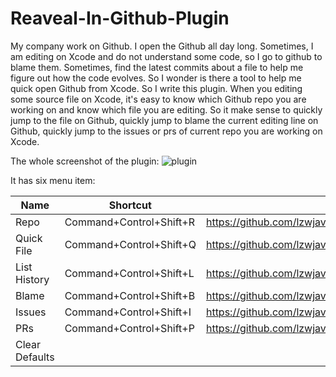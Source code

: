 # Reaveal-In-Github-Plugin

My company work on Github. I open the Github all day long. Sometimes, I am editing  on Xcode and do not understand some code, so I go to github to blame them. Sometimes, find the latest commits about a file to help me figure out how the code evolves. So I wonder is there a tool to help me quick open Github from Xcode. So I write this plugin. When you editing some source file on Xcode, it's easy to know which Github repo you are working on and know which file you are editing. So it make sense to quickly jump to the file on Github, quickly jump to blame the current editing line on Github, quickly jump to the issues or prs of current repo you are working on Xcode.

The whole screenshot of the plugin:
![plugin](https://cloud.githubusercontent.com/assets/5022872/10716151/36ce0394-7b6a-11e5-82a3-fe55532c4e8b.png)

It has six menu item:

 Name           | Shortcut              | Github URL Pattern               
----------------|-----------------------|----------------------------------
 Repo           |Command+Control+Shift+R|https://github.com/lzwjava/LZAlbum
 Quick File     |Command+Control+Shift+Q|https://github.com/lzwjava/LZAlbum/blob/fd7224/LZAlbum/manager/LZAlbumManager.m#L40
 List History   |Command+Control+Shift+L|https://github.com/lzwjava/LZAlbum/commits/fd7224/LZAlbum/manager/LZAlbumManager.m
 Blame          |Command+Control+Shift+B|https://github.com/lzwjava/LZAlbum/blame/fd7224/LZAlbum/manager/LZAlbumManager.m#L40
 Issues         |Command+Control+Shift+I|https://github.com/lzwjava/LZAlbum/issues
 PRs            |Command+Control+Shift+P|https://github.com/lzwjava/LZAlbum/pulls
 Clear Defaults |                       |                                  

